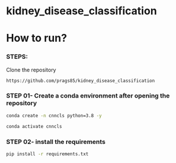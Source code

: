 # kidney_disease_classification

# How to run?

### STEPS:

Clone the repository

```bash
https://github.com/prags85/kidney_disease_classification
```

### STEP 01- Create a conda environment after opening the repository

```bash
conda create -n cnncls python=3.8 -y
```

```bash
conda activate cnncls
```

### STEP 02- install the requirements

```bash
pip install -r requirements.txt
```

```bash

```
